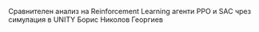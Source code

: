 Сравнителен анализ на Reinforcement Learning агенти PPO и SAC чрез симулация в UNITY
Борис Николов Георгиев
